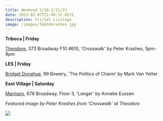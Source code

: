 ```yaml
---
title: Weekend 2/10-2/11/23
date: 2023-02-07T21:48:37.057Z
description: Fri/Sat Listings
image: /images/feb10krashes.jpg
---
```

**Tribeca | Friday**

[Theodore](https://www.theodoreart.com/future), 373 Broadway F10 #610, 'Crosswalk' by Peter Krashes, 5pm-8pm

**L﻿ES | Friday**

[Bridget Donahue](https://www.bridgetdonahue.nyc/exhibitions/mark-van-yetter-new-works/), 99 Bowery, 'The Politics of Charm' by Mark Van Yetter

**E﻿ast Village | Saturday**

[M﻿arinaro](https://www.facebook.com/marinaronyc), 678 Broadway, Floor 3, 'Longer' by Anneke Eussen

*F﻿eatured image by Peter Krashes from 'Crosswalk' at Theodore*

![](/images/feb10krashes.jpg)